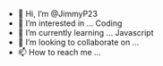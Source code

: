 - 👋 Hi, I’m @JimmyP23
- 👀 I’m interested in ... Coding
- 🌱 I’m currently learning ... Javascript
- 💞️ I’m looking to collaborate on ...
- 📫 How to reach me ...

<!---
JimmyP23/JimmyP23 is a ✨ special ✨ repository because its `README.md` (this file) appears on your GitHub profile.
You can click the Preview link to take a look at your changes.
--->

